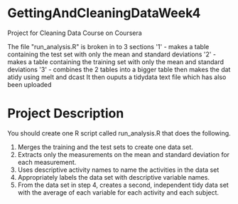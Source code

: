 # GettingAndCleaningDataWeek4
Project for Cleaning Data  Course on Coursera

The file "run_analysis.R" is broken in to 3 sections
'1' - makes a table containing the test set with only the mean and standard deviations
'2' - makes a table containing the training set with only the mean and standard deviations
'3' - combines the 2 tables into a bigger table then makes the dat atidy using melt and dcast
It then ouputs a tidydata text file which has also been uploaded

# Project Description
You should create one R script called run_analysis.R that does the following.
1. Merges the training and the test sets to create one data set.
2. Extracts only the measurements on the mean and standard deviation for each measurement.
3. Uses descriptive activity names to name the activities in the data set
4. Appropriately labels the data set with descriptive variable names.
5. From the data set in step 4, creates a second, independent tidy data set with the average of each variable for each activity and each subject.
